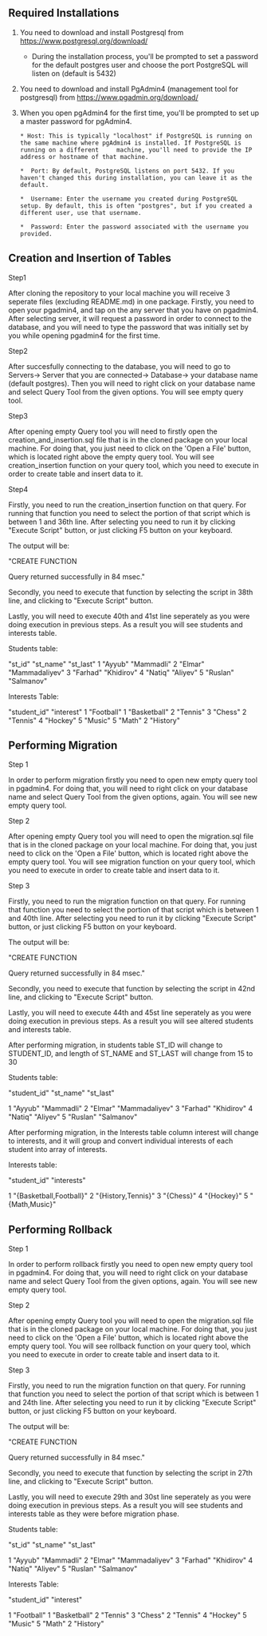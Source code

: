 
## Required Installations 

1. You need to download and install Postgresql from https://www.postgresql.org/download/

    * During the installation process, you'll be prompted to set a password for the default postgres user and choose the port PostgreSQL will listen on (default is 5432)

2. You need to download and install PgAdmin4 (management tool for postgresql) from https://www.pgadmin.org/download/
3. When you open pgAdmin4 for the first time, you'll be prompted to set up a master password for pgAdmin4.

       * Host: This is typically "localhost" if PostgreSQL is running on the same machine where pgAdmin4 is installed. If PostgreSQL is running on a different     machine, you'll need to provide the IP address or hostname of that machine.

       *  Port: By default, PostgreSQL listens on port 5432. If you haven't changed this during installation, you can leave it as the default.

       *  Username: Enter the username you created during PostgreSQL setup. By default, this is often "postgres", but if you created a different user, use that username.

       *  Password: Enter the password associated with the username you provided.

## Creation and Insertion of Tables

Step1

After cloning the repository to your local machine you will receive 3 seperate files (excluding README.md) in one package. Firstly, you need to open your pgadmin4, and tap on the any server that you have on pgadmin4. After selecting server, it will request a password in order to connect to the database, and you will need to type the password that was initially set by you while opening pgadmin4 for the first time. 

Step2

After succesfully connecting to the database, you will need to go to Servers-> Server that you are connected-> Database-> your database name (default postgres). Then you will need to right click on your database name and select Query Tool from the given options. You will see empty query tool. 

Step3

After opening empty Query tool you will need to firstly open the creation_and_insertion.sql file that is in the cloned package on your local machine. For doing that, you just need to click on the 'Open a File' button, which is located right above the empty query tool. You will see creation_insertion function on your query tool, which you need to execute in order to create table and insert data to it. 

Step4 

Firstly, you need to run the creation_insertion function on that query. For running that function you need to select the portion of that script which is between 1 and 36th line. After selecting you need to run it by clicking "Execute Script" button, or just clicking F5 button on your keyboard. 

The output will be: 

 "CREATE FUNCTION

Query returned successfully in 84 msec."

Secondly, you need to execute that function by selecting the script in 38th line, and clicking to "Execute Script" button. 

Lastly, you will need to execute 40th and 41st line seperately as you were doing execution in previous steps. As a result you will see students and interests table.

Students table: 

"st_id"	  "st_name"	  "st_last"
1	      "Ayyub"	   "Mammadli"
2	      "Elmar"	 "Mammadaliyev"
3	     "Farhad"	 "Khidirov"
4	     "Natiq"	 "Aliyev"
5	     "Ruslan"	 "Salmanov"

Interests Table: 

"student_id"	"interest"
1	            "Football"
1	            "Basketball"
2	             "Tennis"
3	             "Chess"
2	             "Tennis"
4	             "Hockey"
5	             "Music"
5	             "Math"
2	             "History"



## Performing Migration

Step 1

In order to perform migration firstly you need to open new empty query tool in pgadmin4. For doing that, you will need to right click on your database name and select Query Tool from the given options, again. You will see new empty query tool. 

Step 2

After opening empty Query tool you will need to open the migration.sql file that is in the cloned package on your local machine. For doing that, you just need to click on the 'Open a File' button, which is located right above the empty query tool. You will see migration function on your query tool, which you need to execute in order to create table and insert data to it. 

Step 3 

Firstly, you need to run the migration function on that query. For running that function you need to select the portion of that script which is between 1 and 40th line. After selecting you need to run it by clicking "Execute Script" button, or just clicking F5 button on your keyboard. 

The output will be: 

 "CREATE FUNCTION

Query returned successfully in 84 msec."

Secondly, you need to execute that function by selecting the script in 42nd line, and clicking to "Execute Script" button. 

Lastly, you will need to execute 44th and 45st line seperately as you were doing execution in previous steps. As a result you will see altered students and interests table.


 After performing migration, in students table ST_ID will change to STUDENT_ID, and length of ST_NAME and ST_LAST will change from 15 to 30

Students table: 

"student_id"	  "st_name"	  "st_last"

1	               "Ayyub"	   "Mammadli"
2	               "Elmar"	 "Mammadaliyev"
3	               "Farhad"	 "Khidirov"
4	               "Natiq"	 "Aliyev"
5	               "Ruslan"	 "Salmanov"


After performing migration, in the Interests table column interest will change to interests, and it will group and convert individual interests of each student into array of interests.

Interests table: 

"student_id"	"interests"

1	            "{Basketball,Football}"
2	            "{History,Tennis}"
3	            "{Chess}"
4	            "{Hockey}"
5	            "{Math,Music}"



## Performing Rollback 

Step 1

In order to perform rollback firstly you need to open new empty query tool in pgadmin4. For doing that, you will need to right click on your database name and select Query Tool from the given options, again. You will see new empty query tool. 

Step 2

After opening empty Query tool you will need to open the migration.sql file that is in the cloned package on your local machine. For doing that, you just need to click on the 'Open a File' button, which is located right above the empty query tool. You will see rollback function on your query tool, which you need to execute in order to create table and insert data to it. 

Step 3 

Firstly, you need to run the migration function on that query. For running that function you need to select the portion of that script which is between 1 and 24th line. After selecting you need to run it by clicking "Execute Script" button, or just clicking F5 button on your keyboard. 

The output will be: 

 "CREATE FUNCTION

Query returned successfully in 84 msec."

Secondly, you need to execute that function by selecting the script in 27th line, and clicking to "Execute Script" button. 

Lastly, you will need to execute 29th and 30st line seperately as you were doing execution in previous steps. As a result you will see students and interests table as they were before migration phase.

Students table: 

"st_id"	  "st_name"	  "st_last"

1	      "Ayyub"	   "Mammadli"
2	      "Elmar"	 "Mammadaliyev"
3	     "Farhad"	 "Khidirov"
4	     "Natiq"	 "Aliyev"
5	     "Ruslan"	 "Salmanov"

Interests Table: 

"student_id"	"interest"

1	            "Football"
1	            "Basketball"
2	             "Tennis"
3	             "Chess"
2	             "Tennis"
4	             "Hockey"
5	             "Music"
5	             "Math"
2	             "History"

























